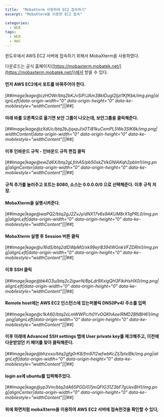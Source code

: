 ```yaml
---
title:  "MobaXterm 사용하여 EC2 접속하기"
excerpt: "MobaXterm을 이용한 EC2 접속"

categories:
  - WEB
tags:
  - WEB
  - AWS
---
```


윈도우에서 AWS EC2 서버에 접속하기 위해서 MobaXterm을 사용하였다.

다운로드는 공식 홈페이지([https://mobaxterm.mobatek.net/](https://mobaxterm.mobatek.net/))에서 받을 수 있다.

#### 먼저 AWS EC2에서 포트를 바꿔주어야 한다.

[##_Image|kage@czHOWr/btq2bKJvSiP/JAm38ktDugl2ljzl1KfKbk/img.png|alignLeft|data-origin-width="0" data-origin-height="0" data-ke-mobilestyle="widthContent"|||_##]

#### 아래 바를 오른쪽으로 옮기면 보안 그룹이 나오는데, 보안그룹을 클릭해준다.

[##_Image|kage@zXdUc/btq2bJjqxpJ/x0Ti81kuCemPL5We3SlK6k/img.png|widthContent|data-origin-width="0" data-origin-height="0" data-ke-mobilestyle="widthContent"|||_##]

#### 이후 인바운드 규칙 - 인바운드 규칙 편집 클릭

[##_Image|kage@ewZd6X/btq2gLfrhA5/pb50skZVkGNIAKqh2pbIm1/img.png|alignCenter|data-origin-width="0" data-origin-height="0" data-ke-mobilestyle="widthContent"|||_##]

#### 규칙 추가를 눌러주고 포트는 8080, 소스는 0.0.0.0/0 으로 선택해준다. 이후 규칙 저장.

#### MobaXterm을 실행시켜준다.

[##_Image|kage@waPQ2/btq2gJ2ZvJy/dNX17v6s9AKUM8rX1qPRL0/img.png|alignLeft|data-origin-width="0" data-origin-height="0" data-ke-mobilestyle="widthContent"|||_##]

#### MobaXterm 실행 후 Session 버튼 클릭

[##_Image|kage@u16dS/btq2dIDWpM0/xk99ejrB394WGnkVFZDRm1/img.png|alignLeft|data-origin-width="0" data-origin-height="0" data-ke-mobilestyle="widthContent"|||_##]

#### 이후 SSH 클릭

[##_Image|kage@bk4O3u/btq2c2igwrN/BpLdr9XxigQH3FlkiHsHX0/img.png|alignLeft|data-origin-width="0" data-origin-height="0" data-ke-mobilestyle="widthContent"|||_##]

#### Remote host에는 AWS EC2 인스턴스에 있는퍼블릭 DNS(IPv4) 주소를 입력

[##_Image|kage@c1kA60/btq2eLmWWPc/h0YvOQKhAeeIRMD2BNBH61/img.png|alignLeft|data-origin-width="0" data-origin-height="0" data-ke-mobilestyle="widthContent"|||_##]

#### 이후 아래에 Advanced SSH settings 탭에 User private key를 체크해주고, 이전에 다운받았던 키 페어를 찾아 클릭해준다.

[##_Image|kage@bhzxxo/btq2gfg0rK8/fm97I2wfwbKcZlj7ptxIBk/img.png|alignLeft|data-origin-width="0" data-origin-height="0" data-ke-mobilestyle="widthContent"|||_##]

#### login as에 ubuntu를 입력해주었다.

[##_Image|kage@yp3Vm/btq2dA65PGD/07jmQFlG31Z3bF7gUevBH1/img.png|alignCenter|data-origin-width="0" data-origin-height="0" data-ke-mobilestyle="widthContent"|||_##]

#### 위에 화면처럼 mobaXterm을 이용하여 AWS EC2 서버에 접속한것을 확인할 수 있다,
